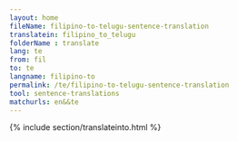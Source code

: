 ```yaml
---
layout: home
fileName: filipino-to-telugu-sentence-translation
translatein: filipino_to_telugu
folderName : translate
lang: te
from: fil
to: te
langname: filipino-to
permalink: /te/filipino-to-telugu-sentence-translation
tool: sentence-translations
matchurls: en&&te
---
```

{% include section/translateinto.html %}
